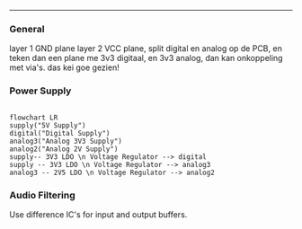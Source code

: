 - - -


### General


layer 1 GND plane
layer 2 VCC plane, split digital en analog op de PCB, en teken dan een plane me 3v3 digitaal, en 3v3 analog, dan kan onkoppeling met via's. das kei goe gezien!

### Power Supply

```mermaid

flowchart LR
supply("5V Supply")
digital("Digital Supply")
analog3("Analog 3V3 Supply")
analog2("Analog 2V Supply")
supply-- 3V3 LDO \n Voltage Regulator --> digital
supply -- 3V3 LDO \n Voltage Regulator --> analog3
analog3 -- 2V5 LDO \n Voltage Regulator --> analog2
```



### Audio Filtering

Use difference IC's for input and output buffers.


